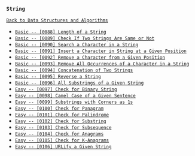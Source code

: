 ### `String`

[`Back to Data Structures and Algorithms`](../readme.md)

* [`Basic -- [0088] Length of a String`]()
* [`Basic -- [0089] Check If Two Strings Are Same or Not`]()
* [`Basic -- [0090] Search a Character in a String`]()
* [`Basic -- [0091] Insert a Character in String at a Given Position`]()
* [`Basic -- [0092] Remove a Character from a Given Position`]()
* [`Basic -- [0093] Remove All Occurrences of a Character in a String`]()
* [`Basic -- [0094] Concatenation of Two Strings`]()
* [`Basic -- [0095] Reverse a String`]()
* [`Basic -- [0096] All Substrings of a Given String`]()
* [`Easy -- [0097] Check for Binary String`]()
* [`Easy -- [0098] Camel Case of a Given Sentence`]()
* [`Easy -- [0099] Substrings with Corners as 1s`]()
* [`Easy -- [0100] Check for Panagram`]()
* [`Easy -- [0101] Check for Palindrome`]()
* [`Easy -- [0102] Check for Substring`]()
* [`Easy -- [0103] Check for Subsequence`]()
* [`Easy -- [0104] Check for Anagrams`]()
* [`Easy -- [0105] Check for K-Anagrams`]()
* [`Easy -- [0106] URLify a Given String`]()
